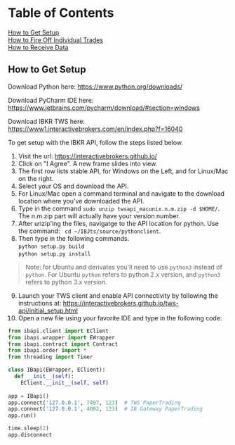# Table of Contents  
  
[How to Get Setup](#setup)  
[How to Fire Off Individual Trades](#firetrades)  
[How to Receive Data](#receivedata)  
  
## How to Get Setup  
Download Python here:
https://www.python.org/downloads/

Download PyCharm IDE here:
https://www.jetbrains.com/pycharm/download/#section=windows

Download IBKR TWS here:
https://www1.interactivebrokers.com/en/index.php?f=16040

To get setup with the IBKR API, follow the steps listed below.  

1. Visit the url: https://interactivebrokers.github.io/  
2. Click on "I Agree". A new frame slides into view.  
3. The first row lists stable API, for Windows on the Left, and for Linux/Mac on the right.  
4. Select your OS and download the API.  
5. For Linux/Mac open a command terminal and navigate to the download location where you've downloaded the API.  
6. Type in the command `sudo unzip twsapi_macunix.n.m.zip -d $HOME/`. The n.m.zip part will actually have your version number.  
7. After unzip'ing the files, navigatge to the API location for python. Use the command: ` cd ~/IBJts/source/pythonclient`.  
8. Then type in the following commands.  
`python setup.py build`  
`python setup.py install`  
> Note: for Ubuntu and derivates you'll need to use `python3` instead of `python`. For Ubuntu `python` refers to python 2.x version, and `python3` refers to python 3.x version.  
9. Launch your TWS client and enable API connectivity by following the instructions at: https://interactivebrokers.github.io/tws-api/initial_setup.html  
10. Open a new file using your favorite IDE and type in the following code:  
```python  
from ibapi.client import EClient
from ibapi.wrapper import EWrapper
from ibapi.contract import Contract
from ibapi.order import *
from threading import Timer

class IBapi(EWrapper, EClient):
  def __init__(self):
    EClient.__init__(self, self)
    
app = IBapi()
app.connect('127.0.0.1', 7497, 123)  # TWS PaperTrading
app.connect('127.0.0.1', 4002, 123)  # IB Gateway PaperTrading
app.run()

time.sleep(2)
app.disconnect
```


